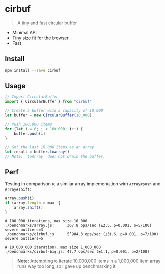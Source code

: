 # cirbuf

> A tiny and fast circular buffer

- Minimal API
- Tiny size fit for the browser
- Fast

## Install

```sh
npm install --save cirbuf
```

## Usage

```js
// Import CircularBuffer
import { CircularBuffer } from "cirbuf"

// Create a buffer with a capacity of 10,000
let buffer = new CircularBuffer(10_000)

// Push 100,000 items
for (let i = 0; i < 100_000; i++) {
	buffer.push(i)
}

// Get the last 10,000 items as an array
let result = buffer.toArray()
// Note: `toArray` does not drain the buffer.
```

## Perf

Testing in comparison to a similar array implementation with `Array#push` and `Array#shift`:

```ts
array.push(i)
if (array.length > max) {
	array.shift()
}
```

```
# 100_000 iterations, max size 10_000
./benchmarks/array.js:      367.8 ops/sec (±2.5, p=0.001, o=5/100) severe outliers=3
./benchmarks/cirbuf.js:     5’984.3 ops/sec (±31.6, p=0.001, o=7/100) severe outliers=5

# 10_000_000 iterations, max size 1_000_000
./benchmarks/cirbuf-big.js: 47.7 ops/sec (±1.1, p=0.001, o=2/100)
```

> **Note:** Attempting to iterate 10,000,000 items in a 1,000,000 item array runs way too long, so I gave up benchmarking it
